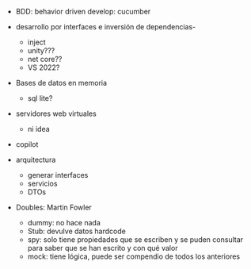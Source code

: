 
- BDD: behavior driven develop:  cucumber
- desarrollo por interfaces e inversión de dependencias- 
	- inject
	- unity???
	- net core??
	- VS 2022?
- Bases de datos en memoria
	- sql lite?
- servidores web virtuales 
	- ni idea
- copilot 
- arquitectura
	- generar interfaces
	- servicios
	- DTOs

- Doubles: Martin Fowler
	- dummy: no hace nada
	- Stub: devulve datos hardcode
	- spy: solo tiene propiedades que se escriben y se puden consultar para saber que se han escrito y con qué valor
	- mock: tiene lógica, puede ser compendio de todos los anteriores
